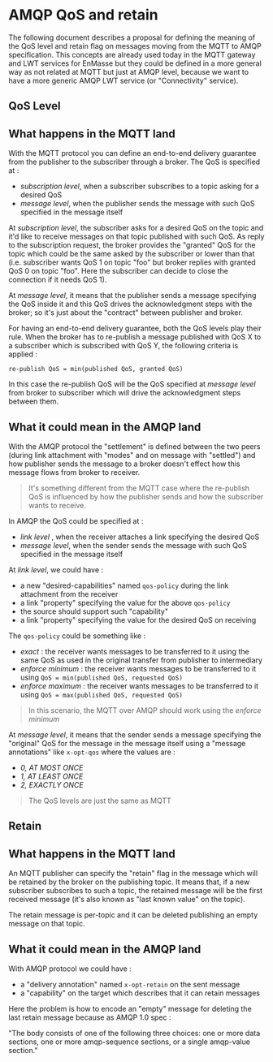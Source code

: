 # AMQP QoS and retain

The following document describes a proposal for defining the meaning of the QoS level and retain flag on messages moving
from the MQTT to AMQP specification. This concepts are already used today in the MQTT gateway and LWT services for EnMasse
but they could be defined in a more general way as not related at MQTT but just at AMQP level, because we want to have a
more generic AMQP LWT service (or "Connectivity" service).
 
## QoS Level

## What happens in the MQTT land

With the MQTT protocol you can define an end-to-end delivery guarantee from the publisher to the subscriber through a broker.
The QoS is specified at :

* _subscription level_, when a subscriber subscribes to a topic asking for a desired QoS
* _message level_, when the publisher sends the message with such QoS specified in the message itself

At _subscription level_, the subscriber asks for a desired QoS on the topic and it'd like to receive messages on that topic published
with such QoS. As reply to the subscription request, the broker provides the "granted" QoS for the topic which could be
the same asked by the subscriber or lower than that (i.e. subscriber wants QoS 1 on topic "foo" but broker replies with
granted QoS 0 on topic "foo". Here the subscriber can decide to close the connection if it needs QoS 1).

At _message level_, it means that the publisher sends a message specifying the QoS inside it and this QoS drives the
acknowledgment steps with the broker; so it's just about the "contract" between publisher and broker.

For having an end-to-end delivery guarantee, both the QoS levels play their rule.
When the broker has to re-publish a message published with QoS X to a subscriber which is subscribed with QoS Y, the following
criteria is applied :

`re-publish QoS = min(published QoS, granted QoS)`

In this case the re-publish QoS will be the QoS specified at _message level_ from broker to subscriber which will drive
the acknowledgment steps between them.

## What it could mean in the AMQP land

With the AMQP protocol the "settlement" is defined between the two peers (during link attachment with "modes" and on message with "settled") 
and how publisher sends the message to a broker doesn't effect how this message flows from broker to receiver.

> It's something different from the MQTT case where the re-publish QoS is influenced by how the publisher sends and how the 
subscriber wants to receive.

In AMQP the QoS could be specified at :

* _link level_ , when the receiver attaches a link specifying the desired QoS
* _message level_, when the sender sends the message with such QoS specified in the message itself

At _link level_, we could have :

* a new "desired-capabilities" named `qos-policy` during the link attachment from the receiver
* a link "property" specifying the value for the above `qos-policy`
* the source should support such "capability"
* a link "property" specifying the value for the desired QoS on receiving

The `qos-policy` could be something like :

* _exact_ : the receiver wants messages to be transferred to it using the same QoS as used in the original transfer from publisher to intermediary
* _enforce minimum_ : the receiver wants messages to be transferred to it using `QoS = min(published QoS, requested QoS)`
* _enforce maximum_ : the receiver wants messages to be transferred to it using `QoS = max(published QoS, requested QoS)`

> In this scenario, the MQTT over AMQP should work using the _enforce minimum_ 

At _message level_, it means that the sender sends a message specifying the "original" QoS for the message in the message 
itself using a "message annotations" like `x-opt-qos` where the values are :

* _0, AT MOST ONCE_
* _1, AT LEAST ONCE_
* _2, EXACTLY ONCE_

> The QoS levels are just the same as MQTT

## Retain

## What happens in the MQTT land

An MQTT publisher can specify the "retain" flag in the message which will be retained by the broker on the publishing topic.
It means that, if a new subscriber subscribes to such a topic, the retained message will be the first received message 
(it's also known as "last known value" on the topic).

The retain message is per-topic and it can be deleted publishing an empty message on that topic.

## What it could mean in the AMQP land

With AMQP protocol we could have :

* a "delivery annotation" named `x-opt-retain` on the sent message
* a "capability" on the target which describes that it can retain messages

Here the problem is how to encode an "empty" message for deleting the last retain message because as AMQP 1.0 spec :

"The body consists of one of the following three choices: one or more data sections, one or more amqp-sequence
sections, or a single amqp-value section."



